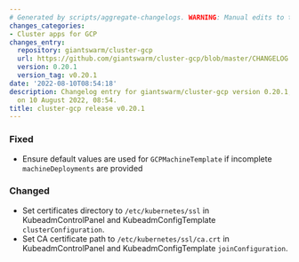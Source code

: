 ```yaml
---
# Generated by scripts/aggregate-changelogs. WARNING: Manual edits to this files will be overwritten.
changes_categories:
- Cluster apps for GCP
changes_entry:
  repository: giantswarm/cluster-gcp
  url: https://github.com/giantswarm/cluster-gcp/blob/master/CHANGELOG.md#0201---2022-08-10
  version: 0.20.1
  version_tag: v0.20.1
date: '2022-08-10T08:54:18'
description: Changelog entry for giantswarm/cluster-gcp version 0.20.1, published
  on 10 August 2022, 08:54.
title: cluster-gcp release v0.20.1
---
```


### Fixed
- Ensure default values are used for `GCPMachineTemplate` if incomplete `machineDeployments` are provided
### Changed
- Set certificates directory to `/etc/kubernetes/ssl` in KubeadmControlPanel and KubeadmConfigTemplate `clusterConfiguration`.
- Set CA certificate path to `/etc/kubernetes/ssl/ca.crt` in KubeadmControlPanel and KubeadmConfigTemplate `joinConfiguration`.

